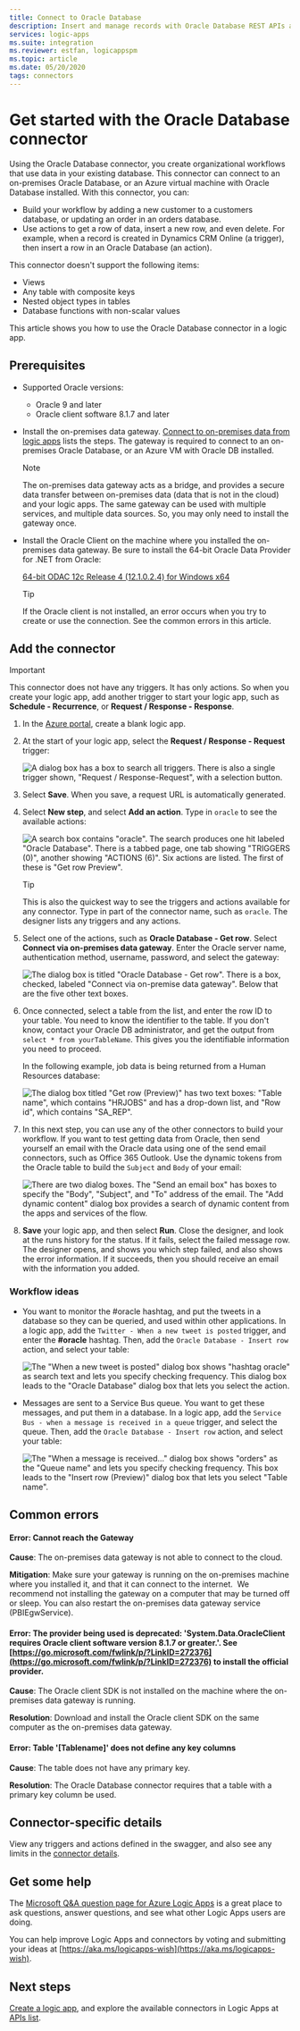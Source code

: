 ```yaml
---
title: Connect to Oracle Database
description: Insert and manage records with Oracle Database REST APIs and Azure Logic Apps
services: logic-apps
ms.suite: integration
ms.reviewer: estfan, logicappspm
ms.topic: article
ms.date: 05/20/2020
tags: connectors
---
```


# Get started with the Oracle Database connector

Using the Oracle Database connector, you create organizational workflows that use data in your existing database. This connector can connect to an on-premises Oracle Database, or an Azure virtual machine with Oracle Database installed. With this connector, you can:

* Build your workflow by adding a new customer to a customers database, or updating an order in an orders database.
* Use actions to get a row of data, insert a new row, and even delete. For example, when a record is created in Dynamics CRM Online (a trigger), then insert a row in an Oracle Database (an action). 

This connector doesn't support the following items:

* Views 
* Any table with composite keys
* Nested object types in tables
* Database functions with non-scalar values

This article shows you how to use the Oracle Database connector in a logic app.

## Prerequisites

* Supported Oracle versions: 
    * Oracle 9 and later
    * Oracle client software 8.1.7 and later

* Install the on-premises data gateway. [Connect to on-premises data from logic apps](../logic-apps/logic-apps-gateway-connection.md) lists the steps. The gateway is required to connect to an on-premises Oracle Database, or an Azure VM with Oracle DB installed. 

    > [!NOTE]
    > The on-premises data gateway acts as a bridge, and provides a secure data transfer between on-premises data (data that is not in the cloud) and your logic apps. The same gateway can be used with multiple services, and multiple data sources. So, you may only need to install the gateway once.

* Install the Oracle Client on the machine where you installed the on-premises data gateway. Be sure to install the 64-bit Oracle Data Provider for .NET from Oracle:  

  [64-bit ODAC 12c Release 4 (12.1.0.2.4) for Windows x64](https://www.oracle.com/technetwork/database/windows/downloads/index-090165.html)

    > [!TIP]
    > If the Oracle client is not installed, an error occurs when you try to create or use the connection. See the common errors in this article.


## Add the connector

> [!IMPORTANT]
> This connector does not have any triggers. It has only actions. So when you create your logic app, add another trigger to start your logic app, such as **Schedule - Recurrence**, or **Request / Response - Response**. 

1. In the [Azure portal](https://portal.azure.com), create a blank logic app.

2. At the start of your logic app, select the **Request / Response - Request** trigger: 

    ![A dialog box has a box to search all triggers. There is also a single trigger shown, "Request / Response-Request", with a selection button.](./media/connectors-create-api-oracledatabase/request-trigger.png)

3. Select **Save**. When you save, a request URL is automatically generated. 

4. Select **New step**, and select **Add an action**. Type in `oracle` to see the available actions: 

    ![A search box contains "oracle". The search produces one hit labeled "Oracle Database". There is a tabbed page, one tab showing "TRIGGERS (0)", another showing "ACTIONS (6)". Six actions are listed. The first of these is "Get row Preview".](./media/connectors-create-api-oracledatabase/oracledb-actions.png)

    > [!TIP]
    > This is also the quickest way to see the triggers and actions available for any connector. Type in part of the connector name, such as `oracle`. The designer lists any triggers and any actions. 

5. Select one of the actions, such as **Oracle Database - Get row**. Select **Connect via on-premises data gateway**. Enter the Oracle server name, authentication method, username, password, and select the gateway:

    ![The dialog box is titled "Oracle Database - Get row". There is a box, checked, labeled "Connect via on-premise data gateway". Below that are the five other text boxes.](./media/connectors-create-api-oracledatabase/create-oracle-connection.png)

6. Once connected, select a table from the list, and enter the row ID to your table. You need to know the identifier to the table. If you don't know, contact your Oracle DB administrator, and get the output from `select * from yourTableName`. This gives you the identifiable information you need to proceed.

    In the following example, job data is being returned from a Human Resources database: 

    ![The dialog box titled "Get row (Preview)" has two text boxes: "Table name", which contains "HRJOBS" and has a drop-down list, and "Row id", which contains "SA_REP".](./media/connectors-create-api-oracledatabase/table-rowid.png)

7. In this next step, you can use any of the other connectors to build your workflow. If you want to test getting data from Oracle, then send yourself an email with the Oracle data using one of the send email connectors, such as Office 365 Outlook. Use the dynamic tokens from the Oracle table to build the `Subject` and `Body` of your email:

    ![There are two dialog boxes. The "Send an email box" has boxes to specify the "Body", "Subject", and "To" address of the email. The "Add dynamic content" dialog box provides a search of dynamic content from the apps and services of the flow.](./media/connectors-create-api-oracledatabase/oracle-send-email.png)

8. **Save** your logic app, and then select **Run**. Close the designer, and look at the runs history for the status. If it fails, select the failed message row. The designer opens, and shows you which step failed, and also shows the error information. If it succeeds, then you should receive an email with the information you added.


### Workflow ideas

* You want to monitor the #oracle hashtag, and put the tweets in a database so they can be queried, and used within other applications. In a logic app, add the `Twitter - When a new tweet is posted` trigger, and enter the **#oracle** hashtag. Then, add the `Oracle Database - Insert row` action, and select your table:

    ![The "When a new tweet is posted" dialog box shows "hashtag oracle" as search text and lets you specify checking frequency. This dialog box leads to the "Oracle Database" dialog box that lets you select the action.](./media/connectors-create-api-oracledatabase/twitter-oracledb.png)

* Messages are sent to a Service Bus queue. You want to get these messages, and put them in a database. In a logic app, add the `Service Bus - when a message is received in a queue` trigger, and select the queue. Then, add the `Oracle Database - Insert row` action, and select your table:

    ![The "When a message is received..." dialog box shows "orders" as the "Queue name" and lets you specify checking frequency. This box leads to the "Insert row (Preview)" dialog box that lets you select "Table name".](./media/connectors-create-api-oracledatabase/sbqueue-oracledb.png)

## Common errors

#### **Error**: Cannot reach the Gateway

**Cause**: The on-premises data gateway is not able to connect to the cloud. 

**Mitigation**: Make sure your gateway is running on the on-premises machine where you installed it, and that it can connect to the internet.  We recommend not installing the gateway on a computer that may be turned off or sleep. You can also restart the on-premises data gateway service (PBIEgwService).

#### **Error**: The provider being used is deprecated: 'System.Data.OracleClient requires Oracle client software version 8.1.7 or greater.'. See [https://go.microsoft.com/fwlink/p/?LinkID=272376](https://go.microsoft.com/fwlink/p/?LinkID=272376) to install the official provider.

**Cause**: The Oracle client SDK is not installed on the machine where the on-premises data gateway is running.  

**Resolution**: Download and install the Oracle client SDK on the same computer as the on-premises data gateway.

#### **Error**: Table '[Tablename]' does not define any key columns

**Cause**: The table does not have any primary key.  

**Resolution**: The Oracle Database connector requires that a table with a primary key column be used.
 
## Connector-specific details

View any triggers and actions defined in the swagger, and also see any limits in the [connector details](/connectors/oracle/). 

## Get some help

The [Microsoft Q&A question page for Azure Logic Apps](https://docs.microsoft.com/answers/topics/azure-logic-apps.html) is a great place to ask questions, answer questions, and see what other Logic Apps users are doing. 

You can help improve Logic Apps and connectors by voting and submitting your ideas at [https://aka.ms/logicapps-wish](https://aka.ms/logicapps-wish). 


## Next steps
[Create a logic app](../logic-apps/quickstart-create-first-logic-app-workflow.md), and explore the available connectors in Logic Apps at [APIs list](apis-list.md).

